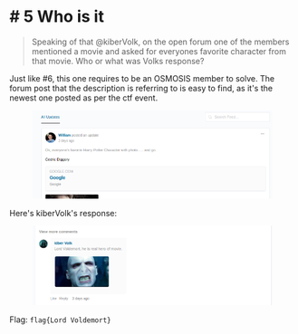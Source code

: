 # # 5 Who is it

> Speaking of that @kiberVolk, on the open forum one of the members mentioned a movie and asked for everyones favorite character from that movie. Who or what was Volks response?

Just like #6, this one requires to be an OSMOSIS member to solve. The forum post that the description is referring to is easy to find, as it's the newest one posted as per the ctf event.

<figure><img src="../../../.gitbook/assets/image (22) (1) (1).png" alt=""><figcaption></figcaption></figure>

Here's kiberVolk's response:

<figure><img src="../../../.gitbook/assets/image (23) (1) (1).png" alt=""><figcaption></figcaption></figure>

Flag: `flag{Lord Voldemort}`
